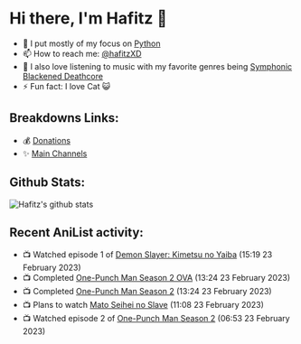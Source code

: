 # Hi there, I'm Hafitz 👋
- 🐍 I put mostly of my focus on [Python](https://python.org)
- 📫 How to reach me: [@hafitzXD](https://t.me/hafitzXD)
- 🎵 I also love listening to music with my favorite genres being [Symphonic Blackened Deathcore](https://youtu.be/qyYmS_iBcy4)
- ⚡ Fun fact: I love Cat 😺

## Breakdowns Links:
- 💰 [Donations](https://t.me/TheBreakdowns/2)
- ✨ [Main Channels](https://t.me/TheBreakdowns)

## Github Stats:
![Hafitz's github stats](https://github-readme-stats.vercel.app/api?username=breakdowns&show_icons=true&count_private=true&bg_color=00000000&text_color=777)

## Recent AniList activity:
<!-- ANILIST_ACTIVITY:start -->

-   📺 Watched episode 1 of [Demon Slayer: Kimetsu no Yaiba](https://anilist.co/anime/101922) (15:19 23 February 2023)
-   📺 Completed [One-Punch Man Season 2 OVA](https://anilist.co/anime/108945) (13:24 23 February 2023)
-   📺 Completed [One-Punch Man Season 2](https://anilist.co/anime/97668) (13:24 23 February 2023)
-   📺 Plans to watch [Mato Seihei no Slave](https://anilist.co/anime/141821) (11:08 23 February 2023)
-   📺 Watched episode 2 of [One-Punch Man Season 2](https://anilist.co/anime/97668) (06:53 23 February 2023)

<!-- ANILIST_ACTIVITY:end -->
